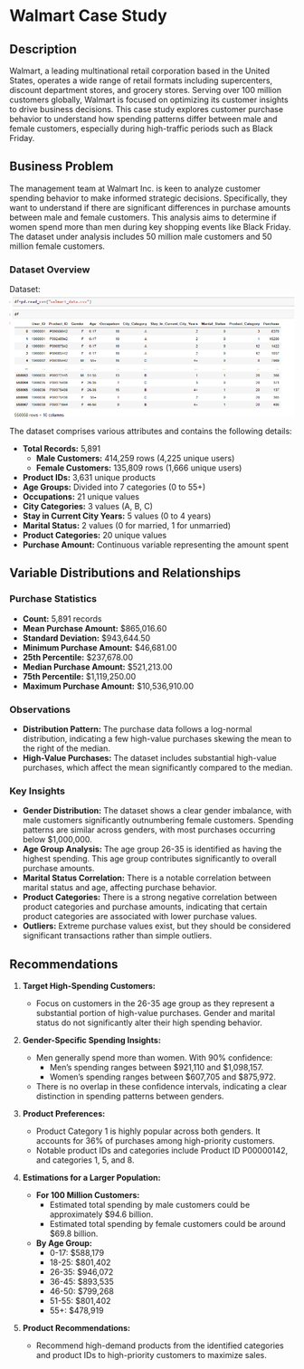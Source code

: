 # Walmart Case Study

## Description

Walmart, a leading multinational retail corporation based in the United States, operates a wide range of retail formats including supercenters, discount department stores, and grocery stores. Serving over 100 million customers globally, Walmart is focused on optimizing its customer insights to drive business decisions. This case study explores customer purchase behavior to understand how spending patterns differ between male and female customers, especially during high-traffic periods such as Black Friday.

## Business Problem

The management team at Walmart Inc. is keen to analyze customer spending behavior to make informed strategic decisions. Specifically, they want to understand if there are significant differences in purchase amounts between male and female customers. This analysis aims to determine if women spend more than men during key shopping events like Black Friday. The dataset under analysis includes 50 million male customers and 50 million female customers.

### Dataset Overview
Dataset:
![alt text](image.png)

The dataset comprises various attributes and contains the following details:

- **Total Records:** 5,891
  - **Male Customers:** 414,259 rows (4,225 unique users)
  - **Female Customers:** 135,809 rows (1,666 unique users)
- **Product IDs:** 3,631 unique products
- **Age Groups:** Divided into 7 categories (0 to 55+)
- **Occupations:** 21 unique values
- **City Categories:** 3 values (A, B, C)
- **Stay in Current City Years:** 5 values (0 to 4 years)
- **Marital Status:** 2 values (0 for married, 1 for unmarried)
- **Product Categories:** 20 unique values
- **Purchase Amount:** Continuous variable representing the amount spent

## Variable Distributions and Relationships

### Purchase Statistics

- **Count:** 5,891 records
- **Mean Purchase Amount:** $865,016.60
- **Standard Deviation:** $943,644.50
- **Minimum Purchase Amount:** $46,681.00
- **25th Percentile:** $237,678.00
- **Median Purchase Amount:** $521,213.00
- **75th Percentile:** $1,119,250.00
- **Maximum Purchase Amount:** $10,536,910.00

### Observations

- **Distribution Pattern:** The purchase data follows a log-normal distribution, indicating a few high-value purchases skewing the mean to the right of the median.
- **High-Value Purchases:** The dataset includes substantial high-value purchases, which affect the mean significantly compared to the median.

### Key Insights

- **Gender Distribution:** The dataset shows a clear gender imbalance, with male customers significantly outnumbering female customers. Spending patterns are similar across genders, with most purchases occurring below $1,000,000.
- **Age Group Analysis:** The age group 26-35 is identified as having the highest spending. This age group contributes significantly to overall purchase amounts.
- **Marital Status Correlation:** There is a notable correlation between marital status and age, affecting purchase behavior.
- **Product Categories:** There is a strong negative correlation between product categories and purchase amounts, indicating that certain product categories are associated with lower purchase values.
- **Outliers:** Extreme purchase values exist, but they should be considered significant transactions rather than simple outliers.

## Recommendations

1. **Target High-Spending Customers:**
   - Focus on customers in the 26-35 age group as they represent a substantial portion of high-value purchases. Gender and marital status do not significantly alter their high spending behavior.

2. **Gender-Specific Spending Insights:**
   - Men generally spend more than women. With 90% confidence:
     - Men’s spending ranges between $921,110 and $1,098,157.
     - Women’s spending ranges between $607,705 and $875,972.
   - There is no overlap in these confidence intervals, indicating a clear distinction in spending patterns between genders.

3. **Product Preferences:**
   - Product Category 1 is highly popular across both genders. It accounts for 36% of purchases among high-priority customers.
   - Notable product IDs and categories include Product ID P00000142, and categories 1, 5, and 8.

4. **Estimations for a Larger Population:**
   - **For 100 Million Customers:**
     - Estimated total spending by male customers could be approximately $94.6 billion.
     - Estimated total spending by female customers could be around $69.8 billion.
   - **By Age Group:**
     - 0-17: $588,179
     - 18-25: $801,402
     - 26-35: $946,072
     - 36-45: $893,535
     - 46-50: $799,268
     - 51-55: $801,402
     - 55+: $478,919

5. **Product Recommendations:**
   - Recommend high-demand products from the identified categories and product IDs to high-priority customers to maximize sales.

